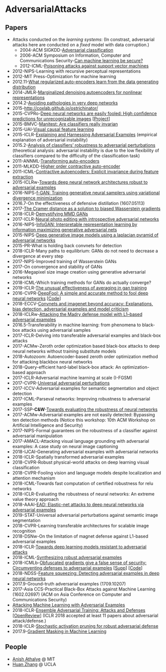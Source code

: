 # AdversarialAttacks

## Papers
- Attacks conducted on the *learning systems*: (In constrast, adversarial attacks here are conducted on a *fixed* model with data corruption.)
    - 2004-ACM SIGKDD-[Adversarial classification]()
    - 2006-ACM Symposium on Information, Computer and Communications Security-[Can machine learning be secure?]()
    - 2012-ICML-[Poisoning attacks against support vector machines]()
- 2012-NIPS-Learning with recursive perceptual representations
- 2012-MIT Press-Optimization for machine learning
- 2012.11-[What regularized auto-encoders learn from the data generating distribution](https://arxiv.org/abs/1211.4246)
- 2014-JMLR-[Marginalized denoising autoencoders for nonlinear representations]()
- 2014.2-[Avoiding pathologies in very deep networks](https://arxiv.org/abs/1402.5836)
- 2015-http://coxlab.github.io/ostrichinator/
- 2015-CVPRo-[Deep neural networks are easily fooled: High confidence predictions for unrecognizable images](http://www.evolvingai.org/files/DNNsEasilyFooled_cvpr15.pdf) [[Project](http://www.evolvingai.org/fooling)]
- 2015-BMVC-[Manitest: Are classifiers really invarian]()
- 2015-UAI-[Visual causal feature learning](https://arxiv.org/abs/1412.2309)
- 2015-ICLR-[Explaining and Harnessing Adversarial Examples]() (empirical explanation of adversarial instability)
- 2015.2-[Analysis of classifiers’ robustness to adversarial perturbations](https://arxiv.org/abs/1502.02590) (theoretical analysis: adversarial instability is due to the low flexibility of classifiers compared to the difficulty of the classification task)
- 2011-ANNML-[Transforming auto-encoders]()
- 2011-MLKDD-[Higher order contractive auto-encoder]()
- 2011-ICML-[Contractive autoencoders: Explicit invariance during feature extraction]()
- 2015-ICLRw-[Towards deep neural network architectures robust to adversarial examples](https://arxiv.org/abs/1412.5068)
- 2016-NIPS-[f-GAN: Training generative neural samplers using variational divergence minimization]()
- 2016.7-On the effectiveness of defensive distillation (1607.05113)
- 2017-[The Cramer distance as a solution to biased Wasserstein gradients]()
- 2018-ICLR-[Demystifying MMD GANs]()
- 2017-ICLR-[Neural photo editing with introspective adversarial networks]()
- 2016-NIPS-[InfoGAN: Interpretable representation learning by information maximizing generative adversarial nets]()
- 2015-NIPS-[Deep generative image models using a laplacian pyramid of adversarial networks]()
- 2015-PR-What is holding back convnets for detection
- 2018-ICLR-Many paths to equilibrium: GANs do not need to decrease a divergence at every step
- 2017-NIPS-Improved training of Wasserstein GANs
- 2017-On convergence and stability of GANs
- 2016-Megapixel size image creation using generative adversarial networks
- 2018-ICML-Which training methods for GANs do actually converge?
- 2019-ICLR-[The unusual effectiveness of averaging in gan training](https://openreview.net/forum?id=SJgw_sRqFQ)
- 2016-CVPR-[DeepFool: A simple and accurate method to fool deep neural networks](https://www.cv-foundation.org/openaccess/content_cvpr_2016/app/S12-10.pdf) [[Code](http://github.com/lts4/deepfool)]
- 2018-ECCV-[Convnets and imagenet beyond accuracy: Explanations, bias detection, adversarial examples and model criticism](https://arxiv.org/abs/1711.11443)
- 2018-ICLRw-[Attacking the Madry defense model with L1–based adversarial examples](https://arxiv.org/abs/1710.10733)
- 2016.5-Transferability in machine learning: from phenomena to black-box attacks using adversarial samples
- 2017-ICLR-Delving into transferable adversarial examples and black-box attacks
- 2017-ACMw-Zeroth order optimization based black-box attacks to deep neural networks without training substitute models
- 2018-Autozoom: Autoencoder-based zeroth order optimization method for attacking blackbox neural networks
- 2018-Query-efficient hard-label black-box attack: An optimization-based approach
- 2017-ICLR-Adversarial machine learning at scale (I-FGSM)
- 2017-CVPR-[Universal adversarial perturbations](http://openaccess.thecvf.com/content_cvpr_2017/html/Moosavi-Dezfooli_Universal_Adversarial_Perturbations_CVPR_2017_paper.html)
- 2017-ICCV-Adversarial examples for semantic segmentation and object detection
- 2017-ICML-Parseval networks: Improving robustness to adversarial examples
- 2017-SSP-**C&W**-[Towards evaluating the robustness of neural networks](https://arxiv.org/abs/1608.04644)
- 2017-ACMw-Adversarial examples are not easily detected: Bypassing ten detection methods (Notice this workshop: 10th ACM Workshop on Artificial Intelligence and Security)
- 2017-NIPS-Formal guarantees on the robustness of a classifier against adversarial manipulation
- 2017-AMACL-Attacking visual language grounding with adversarial examples: A case study on neural image captioning
- 2018-IJCAI-Generating adversarial examples with adversarial networks
- 2018-ICLR-Spatially transformed adversarial examples
- 2018-CVPR-Robust physical-world attacks on deep learning visual classification
- 2018-CVPR-Fooling vision and language models despite localization and attention mechanism
- 2018-ICML-Towards fast computation of certified robustness for relu networks
- 2018-ICLR-Evaluating the robustness of neural networks: An extreme value theory approach
- 2018-AAAI-[EAD: Elastic-net attacks to deep neural networks via adversarial examples](https://arxiv.org/abs/1709.04114)
- 2019-STAT-Universal adversarial perturbations against semantic image segmentation
- 2018-CVPR-Learning transferable architectures for scalable image recognition
- 2018-DSNw-On the limitation of magnet defense against L1-based adversarial examples
- 2018-ICLR-[Towards deep learning models resistant to adversarial attacks](https://arxiv.org/abs/1706.06083)
- 2018-ICML-[Synthesizing robust adversarial examples](https://arxiv.org/pdf/1707.07397.pdf)
- 2018-ICMLb-[Obfuscated gradients give a false sense of security: Circumventing defenses to adversarial examples](http://proceedings.mlr.press/v80/athalye18a/athalye18a.pdf) [[Supp](http://proceedings.mlr.press/v80/athalye18a/athalye18a-supp.pdf)] [[Code](https://github.com/anishathalye/obfuscated-gradients)]
- 2018-NDSS-[Feature squeezing: Detecting adversarial examples in deep neural networks](https://arxiv.org/abs/1704.01155)
- 2017.9-Ground-truth adversarial examples (1709.10207)
- 2017-Asia CCS-Practical Black-Box Attacks against Machine Learning (1602.02697) (ACM on Asia Conference on Computer and Communications Security)
- [Attacking Machine Learning with Adversarial Examples](https://blog.openai.com/adversarial-example-research/)
- 2018-ICLR-[Ensemble Adversarial Training: Attacks and Defenses](https://arxiv.org/abs/1705.07204) [[OpenReview](https://openreview.net/forum?id=rkZvSe-RZ)] (ICLR 2018 accepted at least 11 papers about adversarial attack/defense.)
- 2018-ICLR-[Stochastic activation pruning for robust adversarial defense](https://openreview.net/forum?id=H1uR4GZRZ)
- 2017.9-[Gradient Masking in Machine Learning](https://seclab.stanford.edu/AdvML2017/slides/17-09-aro-aml.pdf)


## People
- [Anish Athalye](https://www.anish.io/) @ MIT
- [Huan Zhang](http://www.huan-zhang.com/) @ UCLA
